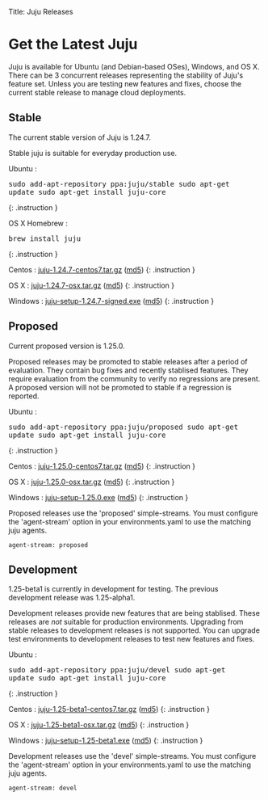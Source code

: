 Title: Juju Releases


# Get the Latest Juju

Juju is available for Ubuntu (and Debian-based OSes), Windows, and OS X.
There can be 3 concurrent releases representing the stability of Juju's
feature set. Unless you are testing new features and fixes, choose the
current stable release to manage cloud deployments.


## Stable

The current stable version of Juju is 1.24.7.

Stable juju is suitable for everyday production use.

Ubuntu
: <pre>sudo add-apt-repository ppa:juju/stable
sudo apt-get update
sudo apt-get install juju-core</pre>
{: .instruction }

OS X Homebrew
: <pre>brew install juju</pre>
{: .instruction }

Centos
: [juju-1.24.7-centos7.tar.gz](https://launchpad.net/juju-core/1.24/1.24.7/+download/juju-1.24.7-centos7.tar.gz) ([md5](https://launchpad.net/juju-core/1.24/1.24.7/+download/juju-1.24.7-centos7.tar.gz/+md5))
{: .instruction }

OS X
: [juju-1.24.7-osx.tar.gz](https://launchpad.net/juju-core/1.24/1.24.7/+download/juju-1.24.7-osx.tar.gz) ([md5](https://launchpad.net/juju-core/1.24/1.24.7/+download/juju-1.24.7-osx.tar.gz/+md5))
{: .instruction }

Windows
: [juju-setup-1.24.7-signed.exe](https://launchpad.net/juju-core/1.24/1.24.7/+download/juju-setup-1.24.7-signed.exe) ([md5](https://launchpad.net/juju-core/1.24/1.24.7/+download/juju-setup-1.24.7-signed.exe/+md5))
{: .instruction }


## Proposed

Current proposed version is 1.25.0.

Proposed releases may be promoted to stable releases after a period of
evaluation. They contain bug fixes and recently stablised features. They
require evaluation from the community to verify no regressions are
present. A proposed version will not be promoted to stable if a
regression is reported.

Ubuntu
: <pre>sudo add-apt-repository ppa:juju/proposed
sudo apt-get update
sudo apt-get install juju-core</pre>
{: .instruction }

Centos
: [juju-1.25.0-centos7.tar.gz](https://launchpad.net/juju-core/1.25/1.25.0/+download/juju-1.25.0-centos7.tar.gz) ([md5](https://launchpad.net/juju-core/1.25/1.25.0/+download/juju-1.25.0-centos7.tar.gz/+md5))
{: .instruction }

OS X
: [juju-1.25.0-osx.tar.gz](https://launchpad.net/juju-core/1.25/1.25.0/+download/juju-1.25.0-osx.tar.gz) ([md5](https://launchpad.net/juju-core/1.25/1.25.0/+download/juju-1.25.0-osx.tar.gz/+md5))
{: .instruction }

Windows
: [juju-setup-1.25.0.exe](https://launchpad.net/juju-core/1.25/1.25.0/+download/juju-setup-1.25.0.exe) ([md5](https://launchpad.net/juju-core/1.25/1.25.0/+download/juju-setup-1.25.0.exe/+md5))
{: .instruction }

Proposed releases use the 'proposed' simple-streams. You must configure
the 'agent-stream' option in your environments.yaml to use the matching
juju agents.

```no-highlight
agent-stream: proposed
```

## Development

1.25-beta1 is currently in development for testing.
The previous development release was 1.25-alpha1.

Development releases provide new features that are being stablised.
These releases are *not* suitable for production environments. Upgrading
from stable releases to development releases is not supported. You can
upgrade test environments to development releases to test new features
and fixes.

Ubuntu
: <pre>sudo add-apt-repository ppa:juju/devel
sudo apt-get update
sudo apt-get install juju-core</pre>
{: .instruction }

Centos
: [juju-1.25-beta1-centos7.tar.gz](https://launchpad.net/juju-core/1.25/1.25-beta1/+download/juju-1.25-beta1-centos7.tar.gz) ([md5](https://launchpad.net/juju-core/1.25/1.25-beta1/+download/juju-1.25-beta1-centos7.tar.gz/+md5))
{: .instruction }

OS X
: [juju-1.25-beta1-osx.tar.gz](https://launchpad.net/juju-core/1.25/1.25-beta1/+download/juju-1.25-beta1-osx.tar.gz) ([md5](https://launchpad.net/juju-core/1.25/1.25-beta1/+download/juju-1.25-beta1-osx.tar.gz/+md5))
{: .instruction }

Windows
: [juju-setup-1.25-beta1.exe](https://launchpad.net/juju-core/1.25/1.25-beta1/+download/juju-setup-1.25-beta1.exe) ([md5](https://launchpad.net/juju-core/1.25/1.25-beta1/+download/juju-setup-1.25-beta1.exe/+md5))
{: .instruction }

Development releases use the 'devel' simple-streams. You must configure
the 'agent-stream' option in your environments.yaml to use the matching
juju agents.

```no-highlight
agent-stream: devel
```
